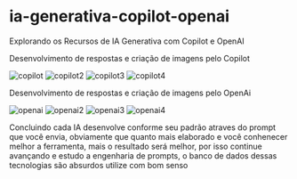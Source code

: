 # ia-generativa-copilot-openai
Explorando os Recursos de IA Generativa com Copilot e OpenAI

Desenvolvimento de respostas e criação de imagens pelo Copilot

![copilot](https://github.com/user-attachments/assets/6960ab9e-190c-4277-9d83-f2f144dd1b27)
![copilot2](https://github.com/user-attachments/assets/db870af1-b2af-44b4-9354-995684ccb2dc)
![copilot3](https://github.com/user-attachments/assets/0a70cba4-eadf-499a-98ea-a00a6fee3fed)
![copilot4](https://github.com/user-attachments/assets/2b200faa-ba48-4557-a800-9bcf281290d0)

Desenvolvimento de respostas e criação de imagens pelo OpenAi

![openai](https://github.com/user-attachments/assets/2e01c461-c05c-4c10-9d00-ef4001b3d3b8)
![openai2](https://github.com/user-attachments/assets/2c60c6ac-8d4c-46d2-9ee1-f0ca873bbddf)
![openai3](https://github.com/user-attachments/assets/ee6a37aa-627b-49d0-832f-530d792e5c2a)
![openai4](https://github.com/user-attachments/assets/d788cfb3-3e10-4cf6-8da7-e53913b6f9df)

Concluindo cada IA desenvolve conforme seu padrão atraves do prompt que você envia, obviamente que quanto mais elaborado e você conhenecer melhor a ferramenta,
mais o resultado será melhor, por isso continue avançando e estudo a engenharia de prompts, o banco de dados dessas tecnologias são absurdos utilize com bom senso  
